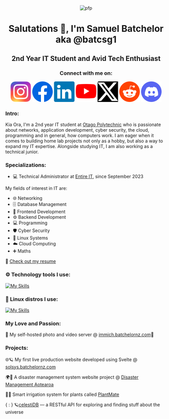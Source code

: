 <div align="center">
  <img src="https://github.com/user-attachments/assets/15eecc16-80b8-4739-826d-b51743aee3cf" alt="pfp" height=150 />
</div>
<h1 align="center">   
    Salutations 👋, I'm Samuel Batchelor aka @batcsg1
</h1>
<h2 align="center">
  2nd Year IT Student and Avid Tech Enthusiast
</h2>

<div align="center">
  
### Connect with me on:

[![Instagram](https://github.com/CLorant/readme-social-icons/blob/main/large/filled/instagram.svg)](https://www.instagram.com/samuelbatchelor._.2005)
[![Facebook](https://github.com/CLorant/readme-social-icons/blob/main/large/filled/facebook.svg)](https://www.facebook.com/samuel.batchelor2005)
[![LinkedIn](https://github.com/CLorant/readme-social-icons/blob/main/large/filled/linkedin.svg)](https://www.linkedin.com/in/samuel-batchelor-nz)
[![Youtube](https://github.com/CLorant/readme-social-icons/blob/main/large/filled/youtube.svg)](https://www.youtube.com/@samuelbatchelor6894)
[![X](https://github.com/CLorant/readme-social-icons/blob/main/large/filled/twitter-x.svg)](https://x.com/GutterTweet)
[![Reddit](https://github.com/CLorant/readme-social-icons/blob/main/large/filled/reddit.svg)](https://www.reddit.com/user/TV_Jello1O1/)
[![Discord](https://github.com/CLorant/readme-social-icons/blob/main/large/filled/discord.svg)](https://discord.com/users/611766037708275723)

</div>

### Intro:

Kia Ora, I'm a 2nd year IT student at [Otago Polytechnic](https://www.op.ac.nz) who is passionate about networks, application development, cyber security, the cloud, programming and in general, how computers work. I am eager when it comes to building home lab projects not only as a hobby, but also a way to expand my IT expertise. Alongside studying IT, I am also working as a technical junior.

### Specializations:

- 💻 Technical Administrator at [Entire IT](https://entireit.nz), since September 2023

My fields of interest in IT are:

- 🌐 Networking  
- 🗄️ Database Management  
- 🎨 Frontend Development  
- ⚙️ Backend Development  
- 💻 Programming  
- 🛡️ Cyber Security  
- 🐧 Linux Systems  
- ☁️ Cloud Computing  
- ➕ Maths  

📄 [Check out my resume](https://github.com/user-attachments/files/18730456/Samuel.Batchelor.-.Resume.pdf)


### ⚙️ Technology tools I use:

[![My Skills](https://skillicons.dev/icons?i=cs,js,html,css,arduino,docker,git,bash,py,nodejs,postgres,prisma,linux,svelte,cpp,powershell,vscode,express,azure,netlify,sqlite,cloudflare,npm)](https://skillicons.dev)

### 🐧 Linux distros I use:

[![My Skills](https://skillicons.dev/icons?i=raspberrypi,ubuntu,mint)](https://skillicons.dev)

### My Love and Passion:

<p>📸 My self-hosted photo and video server @ <a href="https://immich.batchelornz.com">immich.batchelornz.com</a>🎥</p>

### Projects:
<p>🌐🪐 My first live production website developed using Svelte @ <a href="https://solsys.batchelornz.com">solsys.batchelornz.com</a></p>
<p>🌍🚨 A disaster management system website project @ <a href="https://theantistatics.netlify.app">Disaster Management Aotearoa</a></p>
<p>🌱💦 Smart irrigation system for plants called <a href="https://github.com/batcsg1/PlantMate">PlantMate</a></p>
<p>{ : } 🪐<a href="https://github.com/batcsg1/celestiDB">celestiDB</a> — a RESTful API for exploring and finding stuff about the universe</p>
